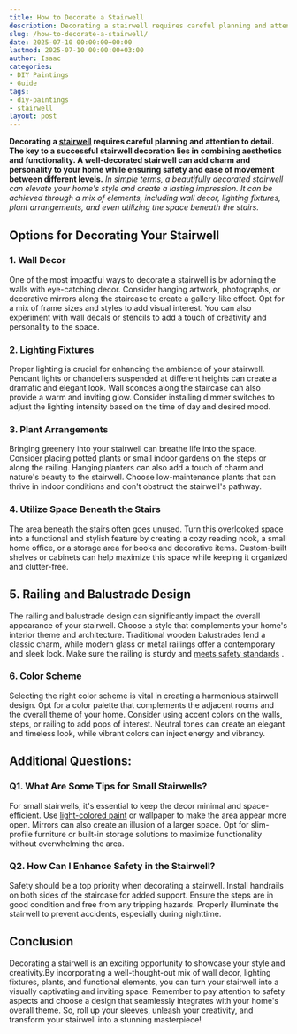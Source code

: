 ```yaml
---
title: How to Decorate a Stairwell
description: Decorating a stairwell requires careful planning and attention to detail. The key to a successful stairwell decoration lies in combining aesthetics and...
slug: /how-to-decorate-a-stairwell/
date: 2025-07-10 00:00:00+00:00
lastmod: 2025-07-10 00:00:00+03:00
author: Isaac
categories:
- DIY Paintings
- Guide
tags:
- diy-paintings
- stairwell
layout: post
---
```

**Decorating a [stairwell](https://pestpolicy.com/how-do-you-paint-a-ceiling-in-a-stairwell/) requires careful planning and attention to detail. The key to a successful stairwell decoration lies in combining aesthetics and functionality. A well-decorated stairwell can add charm and personality to your home while ensuring safety and ease of movement between different levels.**
*In simple terms, a beautifully decorated stairwell can elevate your home's style and create a lasting impression. It can be achieved through a mix of elements, including wall decor, lighting fixtures, plant arrangements, and even utilizing the space beneath the stairs.*

## Options for Decorating Your Stairwell
### **1. Wall Decor**
One of the most impactful ways to decorate a stairwell is by adorning the walls with eye-catching decor. Consider hanging artwork, photographs, or decorative mirrors along the staircase to create a gallery-like effect.
Opt for a mix of frame sizes and styles to add visual interest. You can also experiment with wall decals or stencils to add a touch of creativity and personality to the space.
### **2. Lighting Fixtures**
Proper lighting is crucial for enhancing the ambiance of your stairwell. Pendant lights or chandeliers suspended at different heights can create a dramatic and elegant look.
Wall sconces along the staircase can also provide a warm and inviting glow. Consider installing dimmer switches to adjust the lighting intensity based on the time of day and desired mood.
### **3. Plant Arrangements**
Bringing greenery into your stairwell can breathe life into the space. Consider placing potted plants or small indoor gardens on the steps or along the railing.
Hanging planters can also add a touch of charm and nature's beauty to the stairwell. Choose low-maintenance plants that can thrive in indoor conditions and don't obstruct the stairwell's pathway.
### **4. Utilize Space Beneath the Stairs**
The area beneath the stairs often goes unused.
Turn this overlooked space into a functional and stylish feature by creating a cozy reading nook, a small home office, or a storage area for books and decorative items.
Custom-built shelves or cabinets can help maximize this space while keeping it organized and clutter-free.
## **5. Railing and Balustrade Design**
The railing and balustrade design can significantly impact the overall appearance of your stairwell. Choose a style that complements your home's interior theme and architecture.
Traditional wooden balustrades lend a classic charm, while modern glass or metal railings offer a contemporary and sleek look. Make sure the railing is sturdy and
[meets safety standards](https://pestpolicy.com/best-automotive-hvlp-spray-gun-for-the-money/)
.
### **6. Color Scheme**
Selecting the right color scheme is vital in creating a harmonious stairwell design. Opt for a color palette that complements the adjacent rooms and the overall theme of your home.
Consider using accent colors on the walls, steps, or railing to add pops of interest. Neutral tones can create an elegant and timeless look, while vibrant colors can inject energy and vibrancy.
## **Additional Questions:**
### **Q1. What Are Some Tips for Small Stairwells?**
For small stairwells, it's essential to keep the decor minimal and space-efficient. Use
[light-colored paint](https://pestpolicy.com/how-to-paint-a-stairwell/)
or wallpaper to make the area appear more open.
Mirrors can also create an illusion of a larger space. Opt for slim-profile furniture or built-in storage solutions to maximize functionality without overwhelming the area.
### **Q2. How Can I Enhance Safety in the Stairwell?**
Safety should be a top priority when decorating a stairwell. Install handrails on both sides of the staircase for added support.
Ensure the steps are in good condition and free from any tripping hazards. Properly illuminate the stairwell to prevent accidents, especially during nighttime.
## **Conclusion**
Decorating a stairwell is an exciting opportunity to showcase your style and creativity.By incorporating a well-thought-out mix of wall decor, lighting fixtures, plants, and functional elements, you can turn your stairwell into a visually captivating and inviting space.
Remember to pay attention to safety aspects and choose a design that seamlessly integrates with your home's overall theme. So, roll up your sleeves, unleash your creativity, and transform your stairwell into a stunning masterpiece!